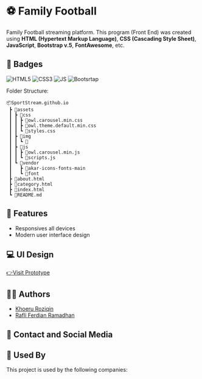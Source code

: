 # ⚽ Family Football
Family Football streaming platform. This program (Front End) was created using **HTML (Hypertext Markup Language)**, **CSS (Cascading Style Sheet)**, **JavaScript**, **Bootstrap v.5**, **FontAwesome**, etc.

## 📛 Badges

![HTML5](https://img.shields.io/badge/HTML5-E34F26?style=for-the-badge&logo=html5&logoColor=white)
![CSS3](https://img.shields.io/badge/CSS3-1572B6?style=for-the-badge&logo=css3&logoColor=white)
![JS](https://img.shields.io/badge/JavaScript-F7DF1E?style=for-the-badge&logo=javascript&logoColor=black)
![Bootsrtap](https://img.shields.io/badge/Bootstrap-563D7C?style=for-the-badge&logo=bootstrap&logoColor=white)

Folder Structure:

```
📦SportStream.github.io
 ┣ 📂assets
 ┃ ┣ 📂css
 ┃ ┃ ┣ 📜owl.carousel.min.css
 ┃ ┃ ┣ 📜owl.theme.default.min.css
 ┃ ┃ ┗ 📜styles.css
 ┃ ┣ 📂img
 ┃ ┃ ┗ 📜
 ┃ ┣ 📂js
 ┃ ┃ ┣ 📜owl.carousel.min.js
 ┃ ┃ ┗ 📜scripts.js
 ┃ ┗ 📂vendor
 ┃   ┣ 📂akar-icons-fonts-main
 ┃   ┗ 📂font
 ┣ 📜about.html
 ┣ 📜category.html
 ┣ 📜index.html
 ┗ 📜README.md
```

## 🧱 Features

- Responsives all devices
- Modern user interface design

## 💻 UI Design

[👉Visit Prototype]()

## 👨‍💻 Authors

- [Khoeru Roziqin](https://github.com/roziqinkhoeru)
- [Rafli Ferdian Ramadhan](https://github.com/RafliFerdian25)

## 📱 Contact and Social Media

## 🏢 Used By

This project is used by the following companies: